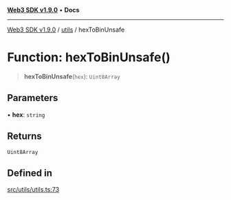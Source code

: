 [**Web3 SDK v1.9.0**](../../../README.md) • **Docs**

***

[Web3 SDK v1.9.0](../../../globals.md) / [utils](../README.md) / hexToBinUnsafe

# Function: hexToBinUnsafe()

> **hexToBinUnsafe**(`hex`): `Uint8Array`

## Parameters

• **hex**: `string`

## Returns

`Uint8Array`

## Defined in

[src/utils/utils.ts:73](https://github.com/Mystic-Nayy/alephium-web3/blob/c1afd789a197ce5fe21f08c2965942090157c33d/packages/web3/src/utils/utils.ts#L73)
